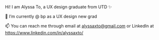Hi! I am Alyssa To, a UX design graduate from UTD ✨ 

🔭 I’m currently @ bp as a UX design new grad

📫 You can reach me through email at alyssaxto@gmail.com or LinkedIn at https://www.linkedin.com/in/alyssaxto/

<!--
**alyssaxto/alyssaxto** is a ✨ _special_ ✨ repository because its `README.md` (this file) appears on your GitHub profile.

Here are some ideas to get you started:

- 🔭 I’m currently working on ...
- 🌱 I’m currently learning ...
- 👯 I’m looking to collaborate on ...
- 🤔 I’m looking for help with ...
- 💬 Ask me about ...
- 📫 How to reach me: ...
- 😄 Pronouns: ...
- ⚡ Fun fact: ...
-->
